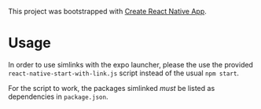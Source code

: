 This project was bootstrapped with [Create React Native App](https://github.com/react-community/create-react-native-app).

# Usage

In order to use simlinks with the expo launcher, please the use the provided `react-native-start-with-link.js` script instead of the usual `npm start`.

For the script to work, the packages simlinked _must_ be listed as dependencies in `package.json`.
